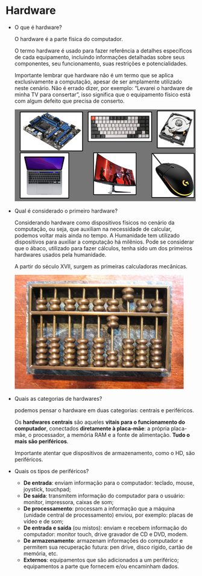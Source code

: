# Hardware

- O que é hardware?
    
    O hardware é a parte física do computador.
    
    O termo hardware é usado para fazer referência a detalhes específicos de cada equipamento, incluindo informações detalhadas sobre seus componentes, seu funcionamento, suas restrições e potencialidades.
    
    Importante lembrar que hardware não é um termo que se aplica exclusivamente a  computação, apesar de ser amplamente utilizado neste cenário. Não é errado dizer, por  exemplo: “Levarei o hardware de minha TV para consertar”, isso significa que o equipamento físico está com algum defeito que precisa de conserto.
    
    ![Untitled](Hardware%20475091be13d14eb2a7a7ff4a791d718e/Untitled.png)
    
- Qual é considerado o primeiro hardware?
    
    Considerando hardware como dispositivos físicos no cenário da computação, ou seja, que
    auxiliam na necessidade de calcular, podemos voltar mais ainda no tempo. A Humanidade tem utilizado dispositivos para auxiliar a computação há milênios. Pode se considerar que o ábaco, utilizado para fazer cálculos, tenha sido um dos primeiros hardwares usados pela humanidade.
    
    A partir do século XVII, surgem as primeiras calculadoras mecânicas.
    
    ![Untitled](Hardware%20475091be13d14eb2a7a7ff4a791d718e/Untitled%201.png)
    
- Quais as categorias de hardwares?
    
    podemos pensar o hardware em duas categorias: centrais e periféricos.
    
    Os **hardwares centrais** são aqueles **vitais para o funcionamento do computador**, conectados **diretamente à placa-mãe**: a própria placa-mãe, o processador, a memória RAM e a fonte de alimentação. **Tudo o mais são periféricos**.
    
    Importante atentar que dispositivos de armazenamento, como o HD, são periféricos.
    
- Quais os tipos de periféricos?
    - **De entrada**: enviam informação para o computador: teclado, mouse, joystick, touchpad;
    - **De saída**: transmitem informação do computador para o usuário: monitor, impressora, caixas de som;
    - **De processamento**: processam a informação que a máquina (unidade central de processamento) enviou, por exemplo: placas de vídeo e de som;
    - **De entrada e saída** (ou mistos): enviam e recebem informação do computador: monitor touch, drive gravador de CD e DVD, modem.
    - **De armazenamento**: armazenam informações do computador e permitem sua recuperação futura: pen drive, disco rígido, cartão de memória, etc.
    - **Externos**: equipamentos que são adicionados a um periférico; equipamentos a parte que fornecem e/ou encaminham dados.